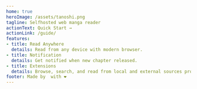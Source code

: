 ```yaml
---
home: true
heroImage: /assets/tanoshi.png
tagline: Selfhosted web manga reader
actionText: Quick Start →
actionLink: /guide/
features:
- title: Read Anywhere
  details: Read from any device with modern browser.
- title: Notification
  details: Get notified when new chapter released.
- title: Extensions
  details: Browse, search, and read from local and external sources provided by extensions.
footer: Made by  with ❤️
---
```

